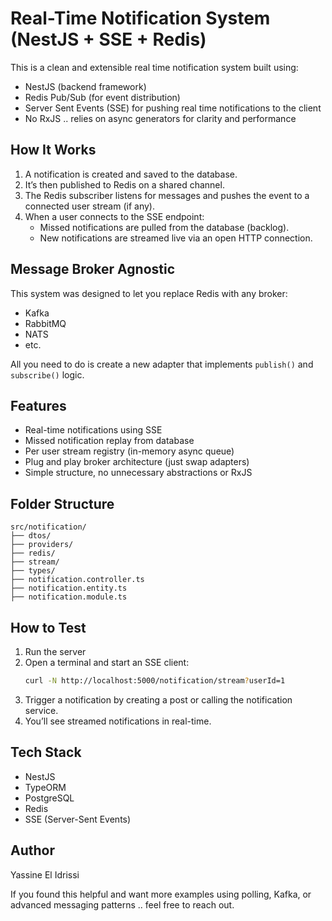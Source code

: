 # Real-Time Notification System (NestJS + SSE + Redis)

This is a clean and extensible real time notification system built using:

- NestJS (backend framework)
- Redis Pub/Sub (for event distribution)
- Server Sent Events (SSE) for pushing real time notifications to the client
- No RxJS .. relies on async generators for clarity and performance

## How It Works

1. A notification is created and saved to the database.
2. It’s then published to Redis on a shared channel.
3. The Redis subscriber listens for messages and pushes the event to a connected user stream (if any).
4. When a user connects to the SSE endpoint:
   - Missed notifications are pulled from the database (backlog).
   - New notifications are streamed live via an open HTTP connection.

## Message Broker Agnostic

This system was designed to let you replace Redis with any broker:

- Kafka
- RabbitMQ
- NATS
- etc.

All you need to do is create a new adapter that implements `publish()` and `subscribe()` logic.

## Features

- Real-time notifications using SSE
- Missed notification replay from database
- Per user stream registry (in-memory async queue)
- Plug and play broker architecture (just swap adapters)
- Simple structure, no unnecessary abstractions or RxJS

## Folder Structure

```
src/notification/
├── dtos/
├── providers/
├── redis/
├── stream/
├── types/
├── notification.controller.ts
├── notification.entity.ts
├── notification.module.ts
```

## How to Test

1. Run the server
2. Open a terminal and start an SSE client:
   ```bash
   curl -N http://localhost:5000/notification/stream?userId=1
   ```
3. Trigger a notification by creating a post or calling the notification service.
4. You’ll see streamed notifications in real-time.

## Tech Stack

- NestJS
- TypeORM
- PostgreSQL
- Redis
- SSE (Server-Sent Events)

## Author

Yassine El Idrissi

If you found this helpful and want more examples using polling, Kafka, or advanced messaging patterns .. feel free to reach out.